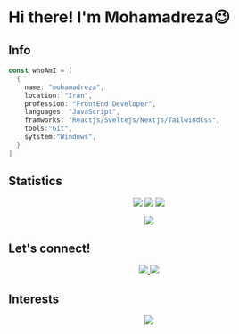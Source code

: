 # Hi there! I'm Mohamadreza😉



## Info
```go
const whoAmI = [
  {
    name: "mohamadreza",
    location: "Iran",
    profession: "FrontEnd Developer",
    languages: "JavaScript",
    framworks: "Reactjs/Sveltejs/Nextjs/TailwindCss",
    tools:"Git",
    sytstem:"Windows",
  }
]
``` 

## Statistics

<p align = "center">
  <img  src = "https://github-readme-stats.vercel.app/api?username=mrprg&show_icons=true&theme=algolia&line_height=40">
  <img  src = "https://github-readme-stats.vercel.app/api/top-langs/?username=mrprg&theme=algolia">
<img  src="https://github-readme-streak-stats.herokuapp.com/?user=mrprg&show_icons=true&locale=en&theme=radical&line_height=20&layout=compact" />
</p>

<p align = "center">
  
</p>


<p align = "center">
 <img src="https://activity-graph.herokuapp.com/graph?username=mrprg&theme=react-dark">
</p> 

## Let's connect! 
<!-- Hand shake: <img src="https://media.giphy.com/media/hvRJCLFzcasrR4ia7z/giphy.gif" width="25px"> -->

<div align="center">
<p align="center"></p>

<a href="https://www.linkedin.com/in/mohamadreza-asadi-021401237" target="_blank">
    <img src="https://img.shields.io/badge/linkedin-%230077B5.svg?&style=for-the-badge&logo=linkedin&logoColor=white" />
</a>

<a href="mailto:mmdrezaasadi1998@gmail.com" target="_blank">
    <img src="https://img.shields.io/badge/-Gmail-c20006?style=for-the-badge&logo=gmail&logoColor=white" />
</a>


</div>

## Interests
<p align="center">
	<a href="http://arshamalh.github.io" target="_blank">
		<img src="https://readme-typing-svg.herokuapp.com?color=%2336BCF7&duration=3000&center=true&lines=FrontEnd;Blockchain;Ethereum;Solidity">
	</a>
</p>
